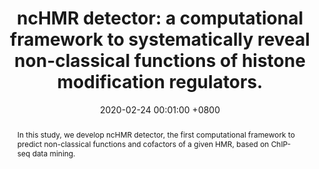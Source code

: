---
title:          "ncHMR detector: a computational framework to systematically reveal non-classical functions of histone modification regulators."
date:           2020-02-24 00:01:00 +0800
selected:       true
pub:            "<strong>Genome Biology</strong>"
pub_date:       "2020"
abstract: >-
  In this study, we develop ncHMR detector, the first computational framework to predict non-classical functions and cofactors of a given HMR, based on ChIP-seq data mining.
cover:          /assets/images/covers/ncHMR_detector.png
authors:
- Hu S*
- Huo D* 
- <strong>Yu Z*</strong>
- Chen Y* 
- Liu J
- Liu L
- Wu X
- Zhang Y 
links:
  Paper: https://genomebiology.biomedcentral.com/articles/10.1186/s13059-020-01953-0
  Code: https://github.com/TongjiZhanglab/ncHMR_detector
---